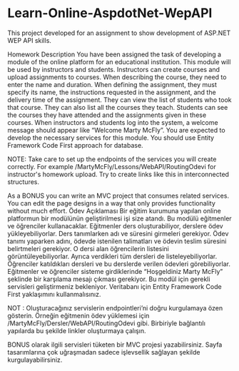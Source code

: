 # Learn-Online-AspdotNet-WepAPI
This project developed for an assignment to show development of ASP.NET WEP API skills.

Homework Description
You have been assigned the task of developing a module of the online platform for an educational institution. This module will be used by instructors and students.
Instructors can create courses and upload assignments to courses. When describing the course, they need to enter the name and duration. When defining the assignment, they must specify its name, the instructions requested in the assignment, and the delivery time of the assignment. They can view the list of students who took that course. They can also list all the courses they teach. Students can see the courses they have attended and the assignments given in these courses.
When instructors and students log into the system, a welcome message should appear like “Welcome Marty McFly”.
You are expected to develop the necessary services for this module. You should use Entity Framework Code First approach for database.

NOTE: Take care to set up the endpoints of the services you will create correctly. For example /MartyMcFly/Lessons/WebAPI/RoutingOdevi for instructor's homework upload. Try to create links like this in interconnected structures.

As a BONUS you can write an MVC project that consumes related services. You can edit the page designs in a way that only provides functionality without much effort.
Ödev Açıklaması
Bir eğitim kurumuna yapılan online platformun bir modülünün geliştirilmesi işi size atandı. Bu modülü eğitmenler ve öğrenciler kullanacaklar.
Eğitmenler ders oluşturabiliyor, derslere ödev yükleyebiliyorlar. Ders tanımlarken adı ve süresini girmeleri gerekiyor. Ödev tanımı yaparken adını, ödevde istenilen talimatları ve ödevin teslim süresini belirtmeleri gerekiyor. O dersi alan öğrencilerin listesini görüntüleyebiliyorlar. Ayrıca verdikleri tüm dersleri de listeleyebiliyorlar. Öğrenciler katıldıkları dersleri ve bu derslerde verilen ödevleri görebiliyorlar.
Eğitmenler ve öğrenciler sisteme girdiklerinde “Hoşgeldiniz Marty McFly” şeklinde bir karşılama mesajı çıkması gerekiyor.
Bu modül için gerekli servisleri geliştirmeniz bekleniyor. Veritabanı için Entity Framework Code First yaklaşımını kullanmalısınız.

NOT : Oluşturacağınız servislerin endpointleri’ni doğru kurgulamaya özen gösterin. Örneğin eğitmenin ödev yüklemesi için /MartyMcFly/Dersler/WebAPI/RoutingOdevi gibi. Birbiriyle bağlantılı yapılarda bu şekilde linkler oluşturmaya çalışın.

BONUS olarak ilgili servisleri tüketen bir MVC projesi yazabilirsiniz. Sayfa tasarımlarına çok uğraşmadan sadece işlevsellik sağlayan şekilde kurgulayabilirsiniz.
